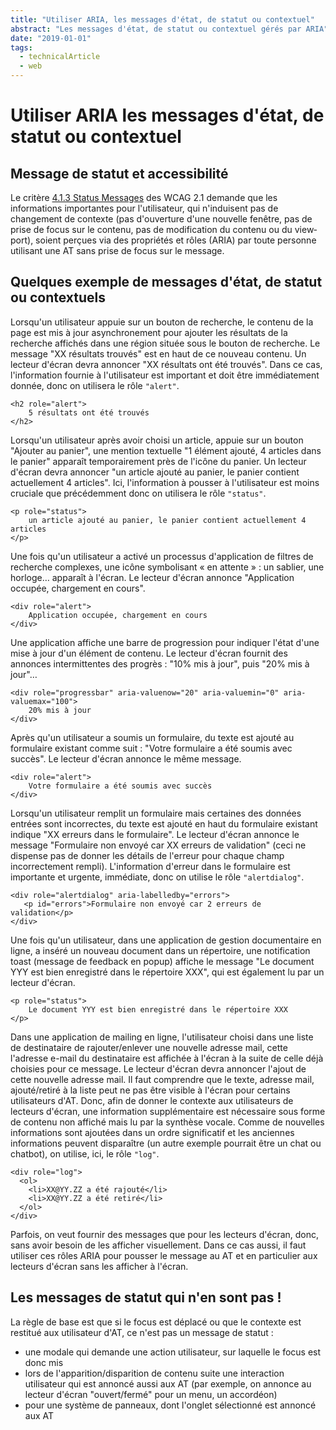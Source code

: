 ```yaml
---
title: "Utiliser ARIA, les messages d'état, de statut ou contextuel"
abstract: "Les messages d'état, de statut ou contextuel gérés par ARIA"
date: "2019-01-01"
tags:
  - technicalArticle
  - web
---
```


# Utiliser <abbr>ARIA</abbr>  les messages d'état, de statut ou contextuel
   
## Message de statut et accessibilité
Le critère <a lang="en" href="https://www.w3.org/TR/WCAG21/#status-messages">4.1.3 Status Messages</a> des WCAG 2.1 demande que les informations importantes pour l'utilisateur, qui n'induisent pas de changement de contexte (pas d'ouverture d'une nouvelle fenêtre, pas de prise de focus sur le contenu, pas de modification du contenu ou du <span lang="en">viewport<span>), soient perçues via des propriétés et rôles (<abbr>ARIA</abbr>) par toute personne utilisant une <abbr>AT</abbr> sans prise de focus sur le message.

## Quelques exemple de messages d'état, de statut ou contextuels

Lorsqu'un utilisateur appuie sur un bouton de recherche, le contenu de la page est mis à jour asynchronement pour ajouter les résultats de la recherche  affichés dans une région située sous le bouton de recherche. Le message "XX résultats trouvés" est en haut de ce nouveau contenu. Un lecteur d'écran devra annoncer "XX résultats ont été trouvés". Dans ce cas, l'information fournie à l'utilisateur est important et doit être immédiatement donnée, donc on utilisera le rôle `"alert"`. 

```
<h2 role="alert">
    5 résultats ont été trouvés
</h2>
```

Lorsqu'un utilisateur après avoir choisi un article, appuie sur un bouton "Ajouter au panier", une mention textuelle "1 élément ajouté, 4 articles dans le panier" apparaît temporairement près de l'icône du panier. Un lecteur d'écran devra annoncer "un article ajouté au panier, le panier contient actuellement 4 articles". Ici, l'information à pousser à l'utilisateur est moins cruciale que précédemment donc on utilisera le rôle `"status"`.

```
<p role="status">
    un article ajouté au panier, le panier contient actuellement 4 articles
</p>
```

Une fois qu'un utilisateur a activé un processus d'application de filtres de recherche complexes, une icône symbolisant «&nbsp;en attente&nbsp;»&nbsp;: un sablier, une horloge… apparaît à l'écran. Le lecteur d'écran annonce "Application occupée, chargement en cours".

```
<div role="alert">
    Application occupée, chargement en cours
</div>
```

Une application affiche une barre de progression pour indiquer l'état d'une mise à jour d'un élément de contenu. Le lecteur d'écran fournit des annonces intermittentes des progrès&nbsp;: "10% mis à jour", puis "20% mis à jour"…

```
<div role="progressbar" aria-valuenow="20" aria-valuemin="0" aria-valuemax="100">
    20% mis à jour
</div>
```

Après qu'un utilisateur a soumis un formulaire, du texte est ajouté au formulaire existant comme suit&nbsp;: "Votre formulaire a été soumis avec succès". Le lecteur d'écran annonce le même message.

```
<div role="alert">
    Votre formulaire a été soumis avec succès
</div>
```

Lorsqu'un utilisateur remplit un formulaire mais certaines des données entrées sont incorrectes, du texte est ajouté en haut du formulaire existant indique "XX erreurs dans le formulaire". Le lecteur d'écran annonce le message "Formulaire non envoyé car XX erreurs de validation" (ceci ne dispense pas de donner les détails de l'erreur pour chaque champ incorrectement rempli). L'information d'erreur dans le formulaire est importante et urgente, immédiate, donc on utilise  le rôle `"alertdialog"`.

```
<div role="alertdialog" aria-labelledby="errors">
   <p id="errors">Formulaire non envoyé car 2 erreurs de validation</p>
</div>
```

Une fois qu'un utilisateur, dans une application de gestion documentaire en ligne, a inséré un nouveau document dans un répertoire, une notification toast (message de feedback en popup) affiche le message "Le document YYY est bien enregistré dans le répertoire XXX", qui est également lu par un lecteur d'écran.

```
<p role="status">
    Le document YYY est bien enregistré dans le répertoire XXX
</p>
```

Dans une application de mailing en ligne, l'utilisateur choisi dans une liste de destinataire de rajouter/enlever une nouvelle adresse mail, cette l'adresse e-mail du destinataire est affichée à l'écran à la suite de celle déjà choisies pour ce message. Le lecteur d'écran devra annoncer l'ajout de cette nouvelle adresse mail. Il faut comprendre que le texte, adresse mail, ajouté/retiré à la liste peut ne pas être visible à l'écran pour certains utilisateurs d'<abbr>AT</abbr>. Donc, afin de donner le contexte aux utilisateurs de lecteurs d'écran, une information supplémentaire est nécessaire sous forme de contenu non affiché mais lu par la synthèse vocale. Comme de nouvelles informations sont ajoutées dans un ordre significatif et les anciennes informations peuvent disparaître (un autre exemple pourrait être un <span lang="en">chat</span> ou <span lang="en">chatbot</span>), on utilise, ici, le rôle `"log"`.

```
<div role="log">
  <ol>
    <li>XX@YY.ZZ a été rajouté</li>
    <li>XX@YY.ZZ a été retiré</li>
  </ol>
</div>
```

Parfois, on veut fournir des messages que pour les lecteurs d'écran, donc, sans avoir besoin de les afficher visuellement. Dans ce cas aussi, il faut utiliser ces rôles <abbr>ARIA</abbr> pour pousser le message au <abbr>AT</abbr> et en particulier aux lecteurs d'écran sans les afficher à l'écran.

## Les messages de statut qui n'en sont pas !

La règle de base est que si le focus est déplacé ou que le contexte est restitué aux utilisateur d'<abbr>AT</abbr>, ce n'est pas un message de statut&nbsp;:
- une modale qui demande une action utilisateur, sur laquelle le focus est donc mis
- lors de l'apparition/disparition de contenu suite une interaction utilisateur qui est annoncé aussi aux <abbr>AT</abbr> (par exemple, on annonce au lecteur d'écran "ouvert/fermé" pour un menu, un accordéon)
- pour une système de panneaux, dont l'onglet sélectionné est annoncé aux <abbr>AT</abbr>  
